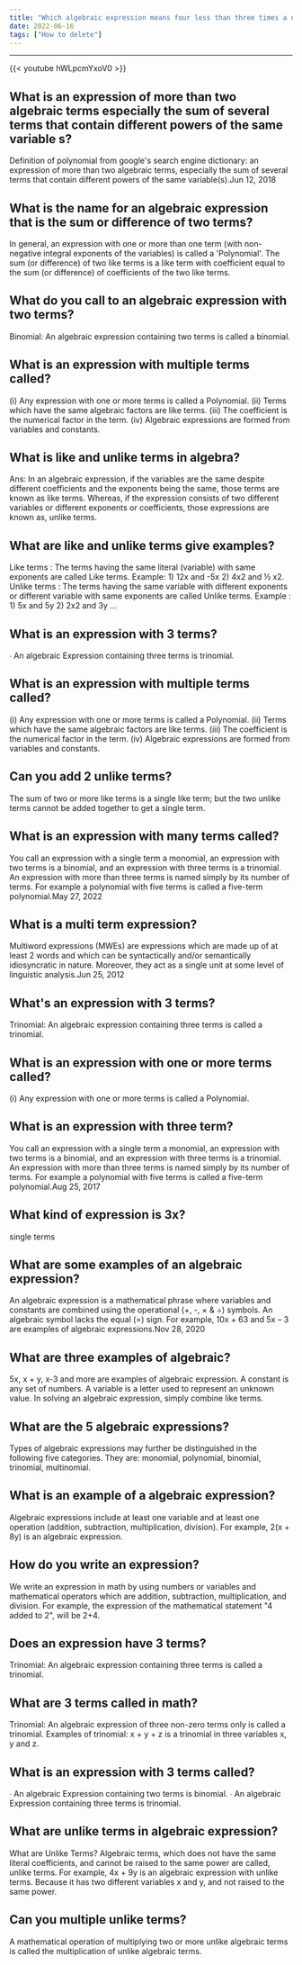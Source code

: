 ```yaml
---
title: "Which algebraic expression means four less than three times a number?"
date: 2022-06-16
tags: ["How to delete"]
---
```


---
{{< youtube hWLpcmYxoV0 >}}
## What is an expression of more than two algebraic terms especially the sum of several terms that contain different powers of the same variable s?
Definition of polynomial from google's search engine dictionary: an expression of more than two algebraic terms, especially the sum of several terms that contain different powers of the same variable(s).Jun 12, 2018

## What is the name for an algebraic expression that is the sum or difference of two terms?
In general, an expression with one or more than one term (with non- negative integral exponents of the variables) is called a 'Polynomial'. The sum (or difference) of two like terms is a like term with coefficient equal to the sum (or difference) of coefficients of the two like terms.

## What do you call to an algebraic expression with two terms?
Binomial: An algebraic expression containing two terms is called a binomial.

## What is an expression with multiple terms called?
(i) Any expression with one or more terms is called a Polynomial. (ii) Terms which have the same algebraic factors are like terms. (iii) The coefficient is the numerical factor in the term. (iv) Algebraic expressions are formed from variables and constants.

## What is like and unlike terms in algebra?
Ans: In an algebraic expression, if the variables are the same despite different coefficients and the exponents being the same, those terms are known as like terms. Whereas, if the expression consists of two different variables or different exponents or coefficients, those expressions are known as, unlike terms.

## What are like and unlike terms give examples?
Like terms : The terms having the same literal (variable) with same exponents are called Like terms. Example: 1) 12x and -5x 2) 4x2 and ½ x2. Unlike terms : The terms having the same variable with different exponents or different variable with same exponents are called Unlike terms. Example : 1) 5x and 5y 2) 2x2 and 3y ...

## What is an expression with 3 terms?
∙ An algebraic Expression containing three terms is trinomial.

## What is an expression with multiple terms called?
(i) Any expression with one or more terms is called a Polynomial. (ii) Terms which have the same algebraic factors are like terms. (iii) The coefficient is the numerical factor in the term. (iv) Algebraic expressions are formed from variables and constants.

## Can you add 2 unlike terms?
The sum of two or more like terms is a single like term; but the two unlike terms cannot be added together to get a single term.

## What is an expression with many terms called?
You call an expression with a single term a monomial, an expression with two terms is a binomial, and an expression with three terms is a trinomial. An expression with more than three terms is named simply by its number of terms. For example a polynomial with five terms is called a five-term polynomial.May 27, 2022

## What is a multi term expression?
Multiword expressions (MWEs) are expressions which are made up of at least 2 words and which can be syntactically and/or semantically idiosyncratic in nature. Moreover, they act as a single unit at some level of linguistic analysis.Jun 25, 2012

## What's an expression with 3 terms?
Trinomial: An algebraic expression containing three terms is called a trinomial.

## What is an expression with one or more terms called?
(i) Any expression with one or more terms is called a Polynomial.

## What is an expression with three term?
You call an expression with a single term a monomial, an expression with two terms is a binomial, and an expression with three terms is a trinomial. An expression with more than three terms is named simply by its number of terms. For example a polynomial with five terms is called a five-term polynomial.Aug 25, 2017

## What kind of expression is 3x?
single terms

## What are some examples of an algebraic expression?
An algebraic expression is a mathematical phrase where variables and constants are combined using the operational (+, -, × & ÷) symbols. An algebraic symbol lacks the equal (=) sign. For example, 10x + 63 and 5x – 3 are examples of algebraic expressions.Nov 28, 2020

## What are three examples of algebraic?
5x, x + y, x-3 and more are examples of algebraic expression. A constant is any set of numbers. A variable is a letter used to represent an unknown value. In solving an algebraic expression, simply combine like terms.

## What are the 5 algebraic expressions?
Types of algebraic expressions may further be distinguished in the following five categories. They are: monomial, polynomial, binomial, trinomial, multinomial.

## What is an example of a algebraic expression?
Algebraic expressions include at least one variable and at least one operation (addition, subtraction, multiplication, division). For example, 2(x + 8y) is an algebraic expression.

## How do you write an expression?
We write an expression in math by using numbers or variables and mathematical operators which are addition, subtraction, multiplication, and division. For example, the expression of the mathematical statement "4 added to 2", will be 2+4.

## Does an expression have 3 terms?
Trinomial: An algebraic expression containing three terms is called a trinomial.

## What are 3 terms called in math?
Trinomial: An algebraic expression of three non-zero terms only is called a trinomial. Examples of trinomial: x + y + z is a trinomial in three variables x, y and z.

## What is an expression with 3 terms called?
∙ An algebraic Expression containing two terms is binomial. ∙ An algebraic Expression containing three terms is trinomial.

## What are unlike terms in algebraic expression?
What are Unlike Terms? Algebraic terms, which does not have the same literal coefficients, and cannot be raised to the same power are called, unlike terms. For example, 4x + 9y is an algebraic expression with unlike terms. Because it has two different variables x and y, and not raised to the same power.

## Can you multiple unlike terms?
A mathematical operation of multiplying two or more unlike algebraic terms is called the multiplication of unlike algebraic terms.

